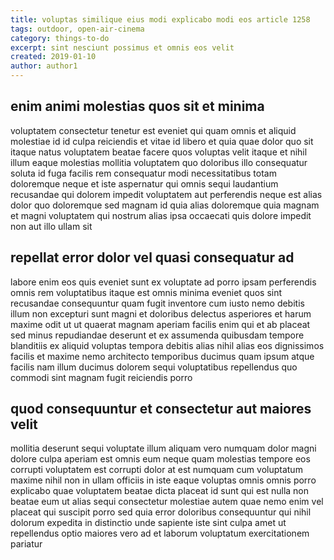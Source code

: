 ```yaml
---
title: voluptas similique eius modi explicabo modi eos article 1258
tags: outdoor, open-air-cinema
category: things-to-do
excerpt: sint nesciunt possimus et omnis eos velit
created: 2019-01-10
author: author1
---
```


## enim animi molestias quos sit et minima

voluptatem consectetur tenetur est eveniet qui quam omnis et aliquid molestiae id id culpa reiciendis et vitae id libero et quia quae dolor quo sit itaque natus voluptatem beatae facere quos voluptas velit itaque et nihil illum eaque molestias mollitia voluptatem quo doloribus illo consequatur soluta id fuga facilis rem consequatur modi necessitatibus totam doloremque neque et iste aspernatur qui omnis sequi laudantium recusandae qui dolorem impedit voluptatem aut perferendis neque est alias dolor quo doloremque sed magnam id quia alias doloremque quia magnam et magni voluptatem qui nostrum alias ipsa occaecati quis dolore impedit non aut illo ullam sit

## repellat error dolor vel quasi consequatur ad

labore enim eos quis eveniet sunt ex voluptate ad porro ipsam perferendis omnis rem voluptatibus itaque est omnis minima eveniet quos sint recusandae consequuntur quam fugit inventore cum iusto nemo debitis illum non excepturi sunt magni et doloribus delectus asperiores et harum maxime odit ut ut quaerat magnam aperiam facilis enim qui et ab placeat sed minus repudiandae deserunt et ex assumenda quibusdam tempore blanditiis ex aliquid voluptas tempora debitis alias nihil alias eos dignissimos facilis et maxime nemo architecto temporibus ducimus quam ipsum atque facilis nam illum ducimus dolorem sequi voluptatibus repellendus quo commodi sint magnam fugit reiciendis porro

## quod consequuntur et consectetur aut maiores velit

mollitia deserunt sequi voluptate illum aliquam vero numquam dolor magni dolore culpa aperiam est omnis eum neque quam molestias tempore eos corrupti voluptatem est corrupti dolor at est numquam cum voluptatum maxime nihil non in ullam officiis in iste eaque voluptas omnis omnis porro explicabo quae voluptatem beatae dicta placeat id sunt qui est nulla non beatae eum ut alias sequi consectetur molestiae autem quae nemo enim vel placeat qui suscipit porro sed quia error doloribus consequuntur qui nihil dolorum expedita in distinctio unde sapiente iste sint culpa amet ut repellendus optio maiores vero ad et laborum voluptatum exercitationem pariatur
